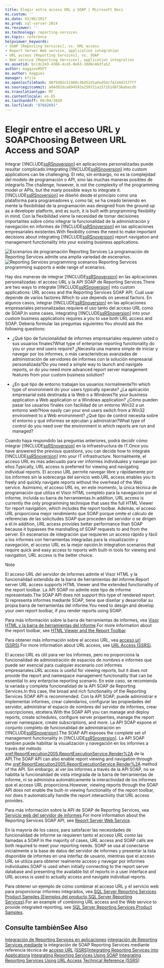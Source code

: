 ```yaml
---
title: Elegir entre acceso URL y SOAP | Microsoft Docs
ms.custom: ''
ms.date: 03/06/2017
ms.prod: sql-server-2014
ms.reviewer: ''
ms.technology: reporting-services
ms.topic: reference
helpviewer_keywords:
- SOAP [Reporting Services], vs. URL access
- Report Server Web service, application integration
- URL access [Reporting Services], vs. SOAP
- Web service [Reporting Services], application integration
ms.assetid: bccdc243-4366-4ce5-8e63-3dd6c463fa52
author: maggiesMSFT
ms.author: maggies
manager: kfile
ms.openlocfilehash: 8075d92c51960c36d52d1a6ed5dc742a943177ff
ms.sourcegitcommit: ad4d92dce894592a259721a1571b1d8736abacdb
ms.translationtype: MT
ms.contentlocale: es-ES
ms.lasthandoff: 08/04/2020
ms.locfileid: "87662691"
---
```

# <a name="choosing-between-url-access-and-soap"></a><span data-ttu-id="dc8cc-102">Elegir entre el acceso URL y SOAP</span><span class="sxs-lookup"><span data-stu-id="dc8cc-102">Choosing Between URL Access and SOAP</span></span>
  <span data-ttu-id="dc8cc-103">Integrar [!INCLUDE[ssRSnoversion](../../includes/ssrsnoversion-md.md)] en aplicaciones personalizadas puede resultar complicado.</span><span class="sxs-lookup"><span data-stu-id="dc8cc-103">Integrating [!INCLUDE[ssRSnoversion](../../includes/ssrsnoversion-md.md)] into custom applications can be challenging.</span></span> <span data-ttu-id="dc8cc-104">El reto, sin embargo, no es la complejidad del modelo de programación o API, sino las muchas maneras posibles de integrarlo.</span><span class="sxs-lookup"><span data-stu-id="dc8cc-104">The challenge, however, is not the complexity of the programming model or APIs, but the many possible ways to integrate it.</span></span> [!INCLUDE[ssRSnoversion](../../includes/ssrsnoversion-md.md)] <span data-ttu-id="dc8cc-105">se diseñó desde el principio como una plataforma para programadores y, como tal, se ha creado teniendo en mente la flexibilidad de la programación.</span><span class="sxs-lookup"><span data-stu-id="dc8cc-105">was designed from the ground up as a developer platform, and as such, it is built with programming flexibility in mind.</span></span> <span data-ttu-id="dc8cc-106">Con la flexibilidad viene la necesidad de tomar decisiones importantes sobre cómo integrar la funcionalidad de la administración y navegación en informes de [!INCLUDE[ssRSnoversion](../../includes/ssrsnoversion-md.md)] en las aplicaciones empresariales existentes.</span><span class="sxs-lookup"><span data-stu-id="dc8cc-106">With flexibility comes the need to make important decisions about integrating [!INCLUDE[ssRSnoversion](../../includes/ssrsnoversion-md.md)] report navigation and management functionality into your existing business applications.</span></span>

 <span data-ttu-id="dc8cc-107">![Escenarios de programación Reporting Services](../../../2014/reporting-services/media/bk-ext-04.gif "Escenarios de programación de Reporting Services") La programación de Reporting Services admite una amplia variedad de escenarios.</span><span class="sxs-lookup"><span data-stu-id="dc8cc-107">![Reporting Services programming scenarios](../../../2014/reporting-services/media/bk-ext-04.gif "Reporting Services programming scenarios") Reporting Services programming supports a wide range of scenarios.</span></span>

 <span data-ttu-id="dc8cc-108">Hay dos maneras de integrar [!INCLUDE[ssRSnoversion](../../includes/ssrsnoversion-md.md)] en las aplicaciones personalizadas: el acceso URL y la API SOAP de Reporting Services.</span><span class="sxs-lookup"><span data-stu-id="dc8cc-108">There are two ways to integrate [!INCLUDE[ssRSnoversion](../../includes/ssrsnoversion-md.md)] into custom applications: URL access and the Reporting Services SOAP API.</span></span> <span data-ttu-id="dc8cc-109">Cuál usar depende de varios factores.</span><span class="sxs-lookup"><span data-stu-id="dc8cc-109">Which to use depends on several factors.</span></span> <span data-ttu-id="dc8cc-110">En algunos casos, integrar [!INCLUDE[ssRSnoversion](../../includes/ssrsnoversion-md.md)] en las aplicaciones empresariales personalizadas requiere el uso tanto del acceso URL como de SOAP.</span><span class="sxs-lookup"><span data-stu-id="dc8cc-110">In some cases, integrating [!INCLUDE[ssRSnoversion](../../includes/ssrsnoversion-md.md)] into your custom business applications requires a you to use both URL access and SOAP.</span></span> <span data-ttu-id="dc8cc-111">Debería formular las preguntas siguientes:</span><span class="sxs-lookup"><span data-stu-id="dc8cc-111">You should ask the following questions:</span></span>

-   <span data-ttu-id="dc8cc-112">¿Qué tipo de funcionalidad de informes empresariales requieren usted o sus usuarios finales?</span><span class="sxs-lookup"><span data-stu-id="dc8cc-112">What type of enterprise reporting functionality do you or your end users require?</span></span> <span data-ttu-id="dc8cc-113">¿Necesita una manera simple de iniciar y navegar por los informes, o más características avanzadas de administración de servidores de informes con la solución empresarial personalizada?</span><span class="sxs-lookup"><span data-stu-id="dc8cc-113">Do you need a simple way to launch and navigate reports, or do you need more advanced report server management features from your custom business solution?</span></span>

-   <span data-ttu-id="dc8cc-114">¿En qué tipo de entorno trabajan los usuarios normalmente?</span><span class="sxs-lookup"><span data-stu-id="dc8cc-114">In which type of environment do your users typically operate?</span></span> <span data-ttu-id="dc8cc-115">¿La aplicación empresarial está destinada a la Web o a Windows?</span><span class="sxs-lookup"><span data-stu-id="dc8cc-115">Is your business application a Web application or a Windows application?</span></span> <span data-ttu-id="dc8cc-116">¿Cómo pueden pasar los usuarios finales con facilidad de un entorno Win32 a un entorno web?</span><span class="sxs-lookup"><span data-stu-id="dc8cc-116">How easily can your end users switch from a Win32 environment to a Web environment?</span></span> <span data-ttu-id="dc8cc-117">¿Qué tipo de control necesita sobre el entorno y qué informes se ejecutan y administran?</span><span class="sxs-lookup"><span data-stu-id="dc8cc-117">What type of control do you need over the environment in which reports are run and managed?</span></span>

 <span data-ttu-id="dc8cc-118">Cuando haya respondido las preguntas anteriores, podrá decidir cómo integrar [!INCLUDE[ssRSnoversion](../../includes/ssrsnoversion-md.md)] en la infraestructura de IT.</span><span class="sxs-lookup"><span data-stu-id="dc8cc-118">Once you have answered the previous questions, you can decide how to integrate [!INCLUDE[ssRSnoversion](../../includes/ssrsnoversion-md.md)] into your IT infrastructure.</span></span> <span data-ttu-id="dc8cc-119">Normalmente, el acceso URL es más adecuado para ver informes individuales y navegar por ellos.</span><span class="sxs-lookup"><span data-stu-id="dc8cc-119">Typically, URL access is preferred for viewing and navigating individual reports.</span></span> <span data-ttu-id="dc8cc-120">El acceso URL permite navegar libre y rápidamente por los informes sin la sobrecarga del servicio web.</span><span class="sxs-lookup"><span data-stu-id="dc8cc-120">URL access enables you to freely and quickly navigate reports without the overhead of the Web service.</span></span> <span data-ttu-id="dc8cc-121">Asimismo, el acceso URL es, en este momento, la única técnica de programación que utiliza el Visor HTML completo para la navegación por el informe, incluida su barra de herramientas.</span><span class="sxs-lookup"><span data-stu-id="dc8cc-121">In addition, URL access is currently the only programming technique that uses the full HTML Viewer for report navigation, which includes the report toolbar.</span></span> <span data-ttu-id="dc8cc-122">Además, el acceso URL proporciona mejor rendimiento que SOAP porque omite el cálculo de referencias de las solicitudes SOAP que proceden del servidor o se dirigen a él.</span><span class="sxs-lookup"><span data-stu-id="dc8cc-122">In addition, URL access provides better performance than SOAP because it bypasses the marshalling of SOAP requests to and from the server.</span></span> <span data-ttu-id="dc8cc-123">En escenarios de integración que requieren un acceso rápido y fácil a los informes con herramientas integradas para la visualización y navegación, el acceso URL es la mejor opción.</span><span class="sxs-lookup"><span data-stu-id="dc8cc-123">In integration scenarios that require quick and easy access to reports with built-in tools for viewing and navigation, URL access is the better choice.</span></span>

> [!NOTE]
>  <span data-ttu-id="dc8cc-124">El acceso URL del servidor de informes admite el Visor HTML y la funcionalidad extendida de la barra de herramientas del informe.</span><span class="sxs-lookup"><span data-stu-id="dc8cc-124">Report server URL access supports HTML Viewer and the extended functionality of the report toolbar.</span></span> <span data-ttu-id="dc8cc-125">La API SOAP no admite este tipo de informe representado.</span><span class="sxs-lookup"><span data-stu-id="dc8cc-125">The SOAP API does not support this type of rendered report.</span></span> <span data-ttu-id="dc8cc-126">Si representa informes mediante SOAP, tiene que diseñar y desarrollar su propia barra de herramientas del informe.</span><span class="sxs-lookup"><span data-stu-id="dc8cc-126">You need to design and develop your own report toolbar, if you render reports using SOAP.</span></span>

 <span data-ttu-id="dc8cc-127">Para más información sobre la barra de herramientas de informes, vea [Visor HTML y la barra de herramientas del informe](../html-viewer-and-the-report-toolbar.md).</span><span class="sxs-lookup"><span data-stu-id="dc8cc-127">For more information about the report toolbar, see [HTML Viewer and the Report Toolbar](../html-viewer-and-the-report-toolbar.md).</span></span>

 <span data-ttu-id="dc8cc-128">Para obtener más información sobre el acceso URL, vea [acceso url &#40;SSRS&#41;](../url-access-ssrs.md).</span><span class="sxs-lookup"><span data-stu-id="dc8cc-128">For more information about URL access, see [URL Access &#40;SSRS&#41;](../url-access-ssrs.md).</span></span>

 <span data-ttu-id="dc8cc-129">El acceso URL es útil para ver los informes, pero no proporciona la funcionalidad de administración de espacios de nombres e informes que puede ser esencial para cualquier escenario con informes empresariales.</span><span class="sxs-lookup"><span data-stu-id="dc8cc-129">URL access is useful for viewing reports, but it does not provide the report and namespace management functionality that can be essential to any enterprise reporting scenario.</span></span> <span data-ttu-id="dc8cc-130">En este caso, se recomienda la variada y completa funcionalidad de la API SOAP de Reporting Services.</span><span class="sxs-lookup"><span data-stu-id="dc8cc-130">In this case, the broad and rich functionality of the Reporting Services SOAP API is recommended.</span></span> <span data-ttu-id="dc8cc-131">Con la API SOAP, puede administrar e implementar informes, crear calendarios, configurar las propiedades del servidor, administrar el espacio de nombres del servidor de informes, crear suscripciones, etcétera.</span><span class="sxs-lookup"><span data-stu-id="dc8cc-131">With the SOAP API you can manage and deploy reports, create schedules, configure server properties, manage the report server namespace, create subscriptions, and more.</span></span> <span data-ttu-id="dc8cc-132">La API SOAP expone el conjunto completo de funcionalidad de administración en [!INCLUDE[ssRSnoversion](../../includes/ssrsnoversion-md.md)].</span><span class="sxs-lookup"><span data-stu-id="dc8cc-132">The SOAP API exposes the complete set of management functionality in [!INCLUDE[ssRSnoversion](../../includes/ssrsnoversion-md.md)].</span></span> <span data-ttu-id="dc8cc-133">La API SOAP también puede habilitar la visualización y navegación en los informes a través del método <xref:ReportExecution2005.ReportExecutionService.Render%2A> de la API.</span><span class="sxs-lookup"><span data-stu-id="dc8cc-133">The SOAP API can also enable report viewing and navigation through the <xref:ReportExecution2005.ReportExecutionService.Render%2A> method of the API.</span></span> <span data-ttu-id="dc8cc-134">Sin embargo, al ver los informes a través de la API SOAP, no se habilita la funcionalidad de vista integrada de la barra de herramientas de informe, ni se administra automáticamente la interactividad de los informes que el acceso URL proporciona.</span><span class="sxs-lookup"><span data-stu-id="dc8cc-134">However, viewing reports through the SOAP API does not enable the built-in viewing functionality of the report toolbar, nor does it automatically handle the report interactivity that URL access provides.</span></span>

 <span data-ttu-id="dc8cc-135">Para más información sobre la API de SOAP de Reporting Services, vea [Servicio web del servidor de informes](../report-server-web-service/report-server-web-service.md).</span><span class="sxs-lookup"><span data-stu-id="dc8cc-135">For more information about the Reporting Services SOAP API, see [Report Server Web Service](../report-server-web-service/report-server-web-service.md).</span></span>

 <span data-ttu-id="dc8cc-136">En la mayoría de los casos, para satisfacer las necesidades de funcionalidad de informe se requieren tanto el acceso URL como las llamadas a SOAP.</span><span class="sxs-lookup"><span data-stu-id="dc8cc-136">In the majority of cases, URL access and SOAP calls are both required to meet your reporting needs.</span></span> <span data-ttu-id="dc8cc-137">SOAP se usa al conectarse inicialmente a la base de datos del servidor de informes y presentar la lista disponible de informes en una interfaz de usuario, mientras que el acceso URL se utiliza para obtener realmente acceso y navegar por informes individuales.</span><span class="sxs-lookup"><span data-stu-id="dc8cc-137">SOAP is used when initially connecting to the report server database and presenting the available list of reports in a user interface and URL access is used to actually access and navigate individual reports.</span></span>

 <span data-ttu-id="dc8cc-138">Para obtener un ejemplo de cómo combinar el acceso URL y el servicio web para proporcionar informes integrados, vea [SQL Server Reporting Services Product Samples (Ejemplos del producto SQL Server Reporting Services)](https://go.microsoft.com/fwlink/?LinkId=177889).</span><span class="sxs-lookup"><span data-stu-id="dc8cc-138">For an example of combining URL access and the Web service to provide integrated reporting, see [SQL Server Reporting Services Product Samples](https://go.microsoft.com/fwlink/?LinkId=177889).</span></span>

## <a name="see-also"></a><span data-ttu-id="dc8cc-139">Consulte también</span><span class="sxs-lookup"><span data-stu-id="dc8cc-139">See Also</span></span>
 <span data-ttu-id="dc8cc-140">[Integración de Reporting Services en aplicaciones](../../../2014/reporting-services/application-integration/integrating-reporting-services-into-applications.md) [integración de Reporting Services mediante](../application-integration/integrating-reporting-services-using-soap.md) la integración de SOAP Reporting Services mediante referencia técnica de [acceso URL](../application-integration/integrating-reporting-services-using-url-access.md) [&#40;SSRS&#41;](../../../2014/reporting-services/technical-reference-ssrs.md)</span><span class="sxs-lookup"><span data-stu-id="dc8cc-140">[Integrating Reporting Services into Applications](../../../2014/reporting-services/application-integration/integrating-reporting-services-into-applications.md) [Integrating Reporting Services Using SOAP](../application-integration/integrating-reporting-services-using-soap.md) [Integrating Reporting Services Using URL Access](../application-integration/integrating-reporting-services-using-url-access.md) [Technical Reference &#40;SSRS&#41;](../../../2014/reporting-services/technical-reference-ssrs.md)</span></span>


